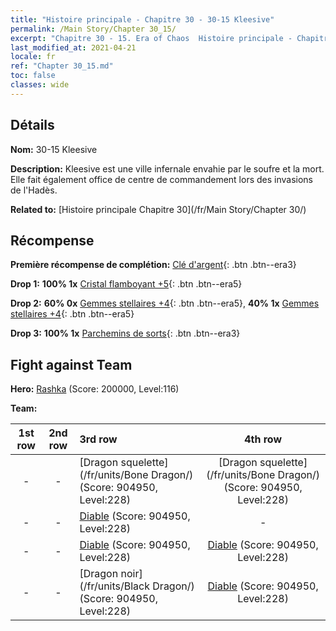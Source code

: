 ```yaml
---
title: "Histoire principale - Chapitre 30 - 30-15 Kleesive"
permalink: /Main Story/Chapter 30_15/
excerpt: "Chapitre 30 - 15. Era of Chaos  Histoire principale - Chapitre 30_15. 30-15 Kleesive"
last_modified_at: 2021-04-21
locale: fr
ref: "Chapter 30_15.md"
toc: false
classes: wide
---
```


## Détails

 **Nom:** 30-15 Kleesive

 **Description:** Kleesive est une ville infernale envahie par le soufre et la mort. Elle fait également office de centre de commandement lors des invasions de l'Hadès.

 **Related to:** [Histoire principale Chapitre 30](/fr/Main Story/Chapter 30/)

## Récompense

 **Première récompense de complétion:** [Clé d'argent](/fr/Items/con_693/){: .btn .btn--era3}

 **Drop 1:** **100% 1x** [Cristal flamboyant +5](/fr/Items/mat_101/){: .btn .btn--era5}

 **Drop 2:** **60% 0x** [Gemmes stellaires +4](/fr/Items/mat_93/){: .btn .btn--era5}, **40% 1x** [Gemmes stellaires +4](/fr/Items/mat_93/){: .btn .btn--era5}

 **Drop 3:** **100% 1x** [Parchemins de sorts](/fr/Items/con_694/){: .btn .btn--era3}


## Fight against Team
 **Hero:** [Rashka](/fr/heroes/Rashka/) (Score: 200000, Level:116)

 **Team:**


  | 1st row | 2nd row | 3rd row | 4th row |
  |:----:|:----:|:----|:----:|
  | - | - | [Dragon squelette](/fr/units/Bone Dragon/) (Score: 904950, Level:228)  | [Dragon squelette](/fr/units/Bone Dragon/) (Score: 904950, Level:228)  |
  | - | - | [Diable](/fr/units/Devil/) (Score: 904950, Level:228)  | - |
  | - | - | [Diable](/fr/units/Devil/) (Score: 904950, Level:228)  | [Diable](/fr/units/Devil/) (Score: 904950, Level:228)  |
  | - | - | [Dragon noir](/fr/units/Black Dragon/) (Score: 904950, Level:228)  | [Diable](/fr/units/Devil/) (Score: 904950, Level:228)  |


